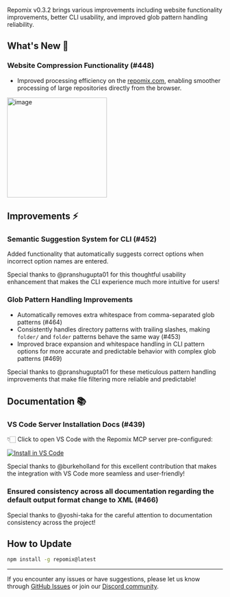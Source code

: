 Repomix v0.3.2 brings various improvements including website functionality improvements, better CLI usability, and improved glob pattern handling reliability.

## What's New 🚀

### Website Compression Functionality (#448)
- Improved processing efficiency on the [repomix.com](https://repomix.com/), enabling smoother processing of large repositories directly from the browser.

<img width="233" alt="image" src="https://github.com/user-attachments/assets/19d72c83-7eea-492e-a2ec-d6ed93f0f846" />

## Improvements ⚡

### Semantic Suggestion System for CLI (#452)
Added functionality that automatically suggests correct options when incorrect option names are entered.

Special thanks to @pranshugupta01 for this thoughtful usability enhancement that makes the CLI experience much more intuitive for users!

### Glob Pattern Handling Improvements
- Automatically removes extra whitespace from comma-separated glob patterns (#464)
- Consistently handles directory patterns with trailing slashes, making `folder/` and `folder` patterns behave the same way (#453)
- Improved brace expansion and whitespace handling in CLI pattern options for more accurate and predictable behavior with complex glob patterns (#469)

Special thanks to @pranshugupta01 for these meticulous pattern handling improvements that make file filtering more reliable and predictable!

## Documentation 📚

### VS Code Server Installation Docs (#439)
👇🏻 Click to open VS Code with the Repomix MCP server pre-configured:

[![Install in VS Code](https://img.shields.io/badge/VS_Code-Install_Server-0098FF?style=flat-square&logo=visualstudiocode&logoColor=white)](https://insiders.vscode.dev/redirect/mcp/install?name=repomix&config=%7B%22command%22%3A%22npx%22%2C%22args%22%3A%5B%22-y%22%2C%22repomix%22%2C%22--mcp%22%5D%7D)

Special thanks to @burkeholland for this excellent contribution that makes the integration with VS Code more seamless and user-friendly!

### Ensured consistency across all documentation regarding the default output format change to XML (#466)

Special thanks to @yoshi-taka for the careful attention to documentation consistency across the project!

## How to Update

```bash
npm install -g repomix@latest
```

---

If you encounter any issues or have suggestions, please let us know through [GitHub Issues](https://github.com/yamadashy/repomix/issues) or join our [Discord community](https://discord.gg/wNYzTwZFku).

